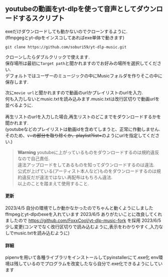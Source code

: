## youtubeの動画をyt-dlpを使って音声としてダウンロードするスクリプト
exeだけダウンロードしても動かないのでクローンするように.   
(ffmpgegとyt-dlpをインスコしてあればexe単体で動きます)  

```
git clone https://github.com/soburi59/yt-dlp-music.git
```
クローンしたらダブルクリックで使えます.<br />
保存場所は最初に`Target path`と聞かれますのでお好みの場所を選択してください.<br />
デフォルトではユーザーのミュージックの中にMusicフォルダを作りそこの中に保存します.<br />

次に`movie url`と聞かれますので動画のurlかプレイリストのurlを入力.<br />
何も入力しないとmusic.txtを読み込みます.music.txtは改行区切りで動画urlを並べるように.<br />
<br>
再生リストのurlを入力した場合,再生リストのどこまでをダウンロードするかを聞かれます.  <br />
(youtubeなどのプレイリストは動画idを含めてしまうと、正常に作動しません.  
そのため、v=~~の部分を取り除くか、playlist?list=~~のようにurlを指定してください.) 

> **Warning**
> youtubeに上がっているものをダウンロードするのは規約違反なので自己責任.  
> 違法アップロードをしてあるものを知ってダウンロードするのは違法.  
> 公式が上げている(アーティスト本人など)ものをダウンロードするのは規約違反だが違法ではない.再配布はもちろん違法.  
> 以上のことを踏まえて使用すること.  

#### 更新
2023/4/5 自分の環境でしか動かなかったのでちゃんと動くようにしました ffmpegとyt-dlpのexeを入れています
2023/6/5 ありがたいことに改良してくれましたので https://github.com/FoxxCool/yt-dlp-music-fork を採用
2023/6/5 少し変更(コンマでなく改行区切りで読み込むように,表示をわかりやすく,入力なしでmusic.txtを読み込むように)

#### 詳細
pipenvを用いて各種ライブラリをインストールしてpyinstallerにて.exe化
env環境は残しているのでプログラムを改変したなら自分で.exe化できるようにしています